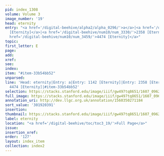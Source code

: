 ```yaml
---
pid: index_1308
volume: Volume 3
image_number: '19'
head: eternity
entry: "<a href='/digital-beehive/alpha2/alpha_0296/'>a</a>|<a href='/digital-beehive/num5/num_1553/'>1142
  [Eternity]</a>|<a href='/digital-beehive/num10/num_3330/'>2358 [Eternity]</a>|<a
  href='/digital-beehive/num10/num_3459/'>4474 [Eternity]</a>"
topic:
first_letter: E
page:
add:
xref:
see:
index:
item: "#item-33b54bb52"
unparsed:
line: 'Head: eternity|Entry: a|Entry: 1142 [Eternity]|Entry: 2358 [Eternity]|Entry:
  4474 [Eternity]|#item-33b54bb52'
selection: https://stacks.stanford.edu/image/iiif/gw497tq8651/1607_0962/874,391,683,143/full/0/default.jpg
full_image: https://stacks.stanford.edu/image/iiif/gw497tq8651/1607_0962/full/full/0/default.jpg
annotation_uri: http://dev.llgc.org.uk/annotation/1560350271184
sort_value: '301920391'
insertion:
thumbnail: https://stacks.stanford.edu/image/iiif/gw497tq8651/1607_0962/874,391,683,143/150,/0/default.jpg
label: eternity
location: "<a href='/digital-beehive/toc/toc3_19/'>Full Page</a>"
issue:
insertion_xref:
order: '127'
layout: index_item
collection: index2
---
```

